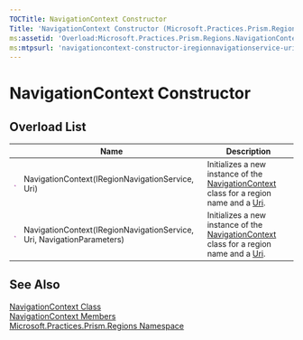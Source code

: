 ```yaml
---
TOCTitle: NavigationContext Constructor
Title: 'NavigationContext Constructor (Microsoft.Practices.Prism.Regions)'
ms:assetid: 'Overload:Microsoft.Practices.Prism.Regions.NavigationContext.\#ctor'
ms:mtpsurl: 'navigationcontext-constructor-iregionnavigationservice-uri-mspp-regions.md'
---
```



# NavigationContext Constructor

## Overload List

<table>

<thead>
<tr class="header">
<th> </th>
<th>Name</th>
<th>Description</th>
</tr>
</thead>
<tbody>
<tr class="odd">

<td><img src="/patterns-practices/reference/images/public-method.gif" alt="Public method"/></td>
<td>NavigationContext(IRegionNavigationService, Uri)</td>

<td><div class="summary">
Initializes a new instance of the <a href="/patterns-practices/reference/navigationcontext-class-mspp-regions" data-raw-source="[NavigationContext](/patterns-practices/reference/navigationcontext-class-mspp-regions)">NavigationContext</a> class for a region name and a <a href="/patterns-practices/reference/navigationcontext-uri-property-mspp-regions" data-raw-source="[Uri](/patterns-practices/reference/navigationcontext-uri-property-mspp-regions)">Uri</a>.
</div></td>
</tr>
<tr class="even">

<td><img src="/patterns-practices/reference/images/public-method.gif" alt="Public method"/></td>
<td>NavigationContext(IRegionNavigationService, Uri, NavigationParameters)</td>

<td><div class="summary">
Initializes a new instance of the <a href="/patterns-practices/reference/navigationcontext-class-mspp-regions" data-raw-source="[NavigationContext](/patterns-practices/reference/navigationcontext-class-mspp-regions)">NavigationContext</a> class for a region name and a <a href="/patterns-practices/reference/navigationcontext-uri-property-mspp-regions" data-raw-source="[Uri](/patterns-practices/reference/navigationcontext-uri-property-mspp-regions)">Uri</a>.
</div></td>
</tr>
</tbody>
</table>

## See Also

[NavigationContext Class](/patterns-practices/reference/navigationcontext-class-mspp-regions)  
[NavigationContext Members](/patterns-practices/reference/navigationcontext-members-mspp-regions)  
[Microsoft.Practices.Prism.Regions Namespace](/patterns-practices/reference/mspp-regions-namespace)  